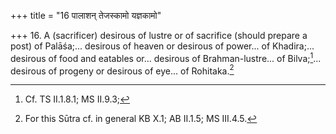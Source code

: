 +++
title = "16 पालाशन् तेजस्कामो यज्ञकामो"

+++
16. A (sacrificer) desirous of lustre or of sacrifice (should prepare a post) of Palāśa;... desirous of heaven or desirous of power... of Khadira;... desirous of food and eatables or... desirous of Brahman-lustre... of Bilva;[^1]... desirous of progeny or desirous of eye... of Rohitaka.[^2]  


[^1]: Cf. TS II.1.8.1; MS II.9.3;  

[^2]: For this Sūtra cf. in general KB X.1; AB II.1.5; MS III.4.5. 
